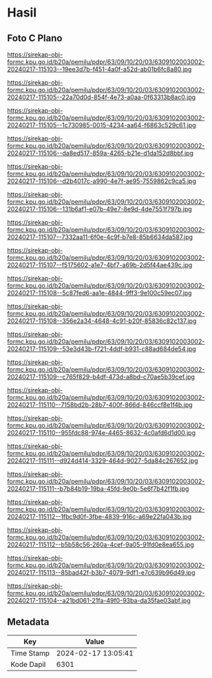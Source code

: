 # Hasil

## Foto C Plano

https://sirekap-obj-formc.kpu.go.id/b20a/pemilu/pdpr/63/09/10/20/03/6309102003002-20240217-115103--19ee3d7b-f451-4a0f-a52d-ab01b6fc8a80.jpg

https://sirekap-obj-formc.kpu.go.id/b20a/pemilu/pdpr/63/09/10/20/03/6309102003002-20240217-115105--22a70d0d-854f-4e73-a0aa-0f63313b8ac0.jpg

https://sirekap-obj-formc.kpu.go.id/b20a/pemilu/pdpr/63/09/10/20/03/6309102003002-20240217-115105--1c730985-0015-4234-aa64-f6863c529c61.jpg

https://sirekap-obj-formc.kpu.go.id/b20a/pemilu/pdpr/63/09/10/20/03/6309102003002-20240217-115106--da8ed517-859a-4265-b21e-d1da152d8bbf.jpg

https://sirekap-obj-formc.kpu.go.id/b20a/pemilu/pdpr/63/09/10/20/03/6309102003002-20240217-115106--d2b4017c-a990-4e7f-ae95-7559862c9ca5.jpg

https://sirekap-obj-formc.kpu.go.id/b20a/pemilu/pdpr/63/09/10/20/03/6309102003002-20240217-115106--131b6af1-e07b-49e7-8e9d-4de7551f797b.jpg

https://sirekap-obj-formc.kpu.go.id/b20a/pemilu/pdpr/63/09/10/20/03/6309102003002-20240217-115107--7332aa11-6f0e-4c9f-b7e8-85b6634da587.jpg

https://sirekap-obj-formc.kpu.go.id/b20a/pemilu/pdpr/63/09/10/20/03/6309102003002-20240217-115107--f5175602-a1e7-4bf7-a69b-2d5f44ae439c.jpg

https://sirekap-obj-formc.kpu.go.id/b20a/pemilu/pdpr/63/09/10/20/03/6309102003002-20240217-115108--5c87fed6-aa1e-4844-9ff3-9e100c59ec07.jpg

https://sirekap-obj-formc.kpu.go.id/b20a/pemilu/pdpr/63/09/10/20/03/6309102003002-20240217-115108--356e2a34-4648-4c91-b20f-85836c82c137.jpg

https://sirekap-obj-formc.kpu.go.id/b20a/pemilu/pdpr/63/09/10/20/03/6309102003002-20240217-115109--53e3d43b-f721-4ddf-b931-c88ad684de54.jpg

https://sirekap-obj-formc.kpu.go.id/b20a/pemilu/pdpr/63/09/10/20/03/6309102003002-20240217-115109--c765f829-b4df-473d-a8bd-c70ae5b39cef.jpg

https://sirekap-obj-formc.kpu.go.id/b20a/pemilu/pdpr/63/09/10/20/03/6309102003002-20240217-115110--7158bd2b-28b7-400f-866d-846ccf8e1f4b.jpg

https://sirekap-obj-formc.kpu.go.id/b20a/pemilu/pdpr/63/09/10/20/03/6309102003002-20240217-115110--955fdc88-974e-4465-8632-4c0afd6d1d00.jpg

https://sirekap-obj-formc.kpu.go.id/b20a/pemilu/pdpr/63/09/10/20/03/6309102003002-20240217-115111--d924d414-3329-464d-9027-5da84c267652.jpg

https://sirekap-obj-formc.kpu.go.id/b20a/pemilu/pdpr/63/09/10/20/03/6309102003002-20240217-115111--b7b84b19-19ba-45fd-9e0b-5e6f7b42f1fb.jpg

https://sirekap-obj-formc.kpu.go.id/b20a/pemilu/pdpr/63/09/10/20/03/6309102003002-20240217-115112--1fbc9d0f-3fbe-4839-916c-a69e22fa043b.jpg

https://sirekap-obj-formc.kpu.go.id/b20a/pemilu/pdpr/63/09/10/20/03/6309102003002-20240217-115112--b5b58c56-260a-4cef-9a05-91fd0e8ea655.jpg

https://sirekap-obj-formc.kpu.go.id/b20a/pemilu/pdpr/63/09/10/20/03/6309102003002-20240217-115113--85bad42f-b3b7-4079-9df1-e7c639b96d49.jpg

https://sirekap-obj-formc.kpu.go.id/b20a/pemilu/pdpr/63/09/10/20/03/6309102003002-20240217-115104--a21bd061-21fa-49f0-93ba-da35fae03abf.jpg


## Metadata

| Key        | Value               |
| ---------- | ------------------- |
| Time Stamp | 2024-02-17 13:05:41 |
| Kode Dapil | 6301                |



